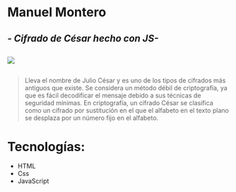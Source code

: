 # Manuel Montero
## _- Cifrado de César hecho con JS-_
##

![](https://i.ibb.co/nk8bHVp/Screen-Shot-2022-02-26-at-22-44-09.png)

##

> Lleva el nombre de Julio César y es uno de
> los tipos de cifrados más antiguos que existe.
> Se considera un método débil de criptografía, 
> ya que es fácil decodificar el mensaje debido
> a sus técnicas de seguridad mínimas.
> En criptografía, un cifrado César se clasifica
> como un cifrado por sustitución en el que el 
> alfabeto en el texto plano se desplaza por un
> número fijo en el alfabeto.

##

# Tecnologías:

- HTML
- Css
- JavaScript

## 

